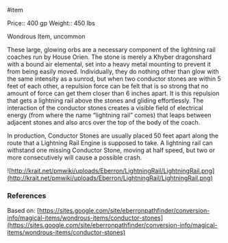 #item 

Price:: 400 gp
Weight:: 450 lbs

Wondrous Item, uncommon

These large, glowing orbs are a necessary component of the lightning rail coaches run by House Orien. The stone is merely a Khyber dragonshard with a bound air elemental, set into a heavy metal mounting to prevent it from being easily moved. Individually, they do nothing other than glow with the same intensity as a sunrod, but when two conductor stones are within 5 feet of each other, a repulsion force can be felt that is so strong that no amount of force can get them closer than 6 inches apart. It is this repulsion that gets a lightning rail above the stones and gliding effortlessly. The interaction of the conductor stones creates a visible field of electrical energy (from where the name “lightning rail” comes) that leaps between adjacent stones and also arcs over the top of the body of the coach.

In production, Conductor Stones are usually placed 50 feet apart along the route that a Lightning Rail Engine is supposed to take. A lightning rail can withstand one missing Conductor Stone, moving at half speed, but two or more consecutively will cause a possible crash.

![http://krait.net/pmwiki/uploads/Eberron/LightningRail/LightningRail.png](http://krait.net/pmwiki/uploads/Eberron/LightningRail/LightningRail.png)

### References

Based on: [https://sites.google.com/site/eberronpathfinder/conversion-info/magical-items/wondrous-items/conductor-stones](https://sites.google.com/site/eberronpathfinder/conversion-info/magical-items/wondrous-items/conductor-stones)